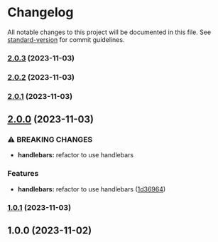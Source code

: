 # Changelog

All notable changes to this project will be documented in this file. See [standard-version](https://github.com/conventional-changelog/standard-version) for commit guidelines.

### [2.0.3](https://github.com/clydetealium/action-handlebars/compare/v2.0.2...v2.0.3) (2023-11-03)

### [2.0.2](https://github.com/clydetealium/action-handlebars/compare/v2.0.1...v2.0.2) (2023-11-03)

### [2.0.1](https://github.com/clydetealium/action-handlebars/compare/v2.0.0...v2.0.1) (2023-11-03)

## [2.0.0](https://github.com/clydetealium/action-handlebars/compare/v1.0.1...v2.0.0) (2023-11-03)


### ⚠ BREAKING CHANGES

* **handlebars:** refactor to use handlebars

### Features

* **handlebars:** refactor to use handlebars ([1d36964](https://github.com/clydetealium/action-handlebars/commit/1d369641a920a0236836b180a25c8db60b8ad98d))

### [1.0.1](https://github.com/clydetealium/action-mustache/compare/v1.0.0...v1.0.1) (2023-11-03)

## 1.0.0 (2023-11-02)
